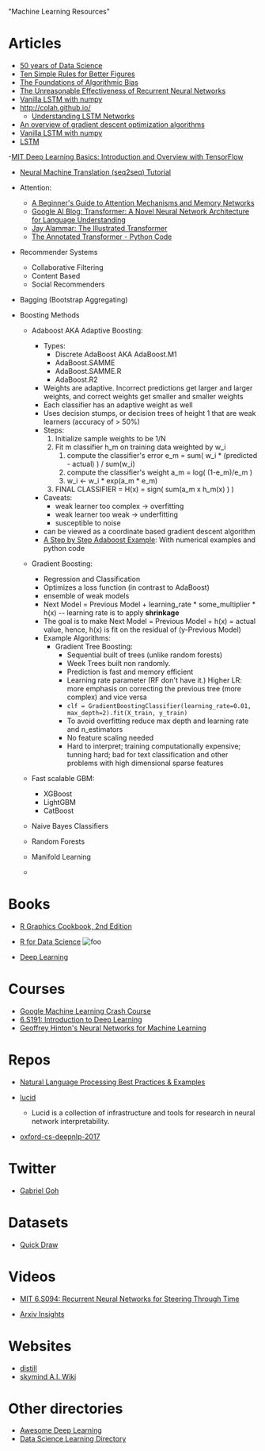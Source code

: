 "Machine Learning Resources" 

# Articles
- [50 years of Data Science](https://courses.csail.mit.edu/18.337/2015/docs/50YearsDataScience.pdf)
- [Ten Simple Rules for Better Figures](https://hal.inria.fr/hal-01063732/document)
- [The Foundations of Algorithmic Bias](http://approximatelycorrect.com/2016/11/07/the-foundations-of-algorithmic-bias/)
- [The Unreasonable Effectiveness of Recurrent Neural Networks](http://karpathy.github.io/2015/05/21/rnn-effectiveness/)
- [Vanilla LSTM with numpy](https://blog.varunajayasiri.com/numpy_lstm.html)
- http://colah.github.io/
    - [Understanding LSTM Networks](http://colah.github.io/posts/2015-08-Understanding-LSTMs/)
- [An overview of gradient descent optimization algorithms](http://ruder.io/optimizing-gradient-descent/)
- [Vanilla LSTM with numpy](https://blog.varunajayasiri.com/numpy_lstm.html)
- [LSTM](https://machinelearningmastery.com/how-to-develop-lstm-models-for-multi-step-time-series-forecasting-of-household-power-consumption/)

-[MIT Deep Learning Basics: Introduction and Overview with TensorFlow](https://medium.com/tensorflow/mit-deep-learning-basics-introduction-and-overview-with-tensorflow-355bcd26baf0)

- [Neural Machine Translation (seq2seq) Tutorial](https://github.com/tensorflow/nmt#background-on-the-attention-mechanism)

- Attention:
    - [A Beginner's Guide to Attention Mechanisms and Memory Networks](https://skymind.ai/wiki/attention-mechanism-memory-network)
    - [Google AI Blog: Transformer: A Novel Neural Network Architecture for Language Understanding ](https://ai.googleblog.com/2017/08/transformer-novel-neural-network.html)
    - [Jay Alammar: The Illustrated Transformer](https://jalammar.github.io/illustrated-transformer/)
    - [The Annotated Transformer - Python Code](http://nlp.seas.harvard.edu/2018/04/03/attention.html)



- Recommender Systems
    - Collaborative Filtering
    - Content Based
    - Social Recommenders
- Bagging (Bootstrap Aggregating)
- Boosting Methods
    - Adaboost AKA Adaptive Boosting:
        - Types:
            - Discrete AdaBoost AKA AdaBoost.M1
            - AdaBoost.SAMME
            - AdaBoost.SAMME.R
            - AdaBoost.R2
        - Weights are adaptive. Incorrect predictions get larger and larger weights, and correct weights get smaller and smaller weights
        - Each classifier has an adaptive weight as well
        - Uses decision stumps, or decision trees of height 1 that are weak learners (accuracy of > 50%)
        - Steps:
            1. Initialize sample weights to be 1/N
            2. Fit m classifier h_m on training data weighted by w_i
                1. compute the classifier's error e_m = sum( w_i * (predicted - actual) ) / sum(w_i)
                2. compute the classifier's weight a_m = log( (1-e_m)/e_m )
                3. w_i <- w_i * exp(a_m * e_m)
            3. FINAL CLASSIFIER = H(x) = sign( sum(a_m x h_m(x) ) )
        - Caveats:
            - weak learner too complex -> overfitting
            - weak learner too weak -> underfitting
            - susceptible to noise
        - can be viewed as a coordinate based gradient descent algorithm
        - [A Step by Step Adaboost Example](https://sefiks.com/2018/11/02/a-step-by-step-adaboost-example/):  With numerical examples and python code
    - Gradient Boosting:
        - Regression and Classification
        - Optimizes a loss function (in contrast to AdaBoost)
        - ensemble of weak models
        - Next Model = Previous Model + learning_rate * some_multiplier * h(x) -- learning rate is to apply **shrinkage**
        - The goal is to make Next Model = Previous Model + h(x) = actual value, hence, h(x)  is fit on the residual of (y-Previous Model)
        - Example Algorithms:
            - Gradient Tree Boosting:
                - Sequential built of trees (unlike random forests)
                - Week Trees built non randomly.
                - Prediction is fast and memory efficient
                - Learning rate parameter (RF don't have it.) Higher LR: more emphasis on correcting the previous tree (more complex) and vice versa
                - `clf = GradientBoostingClassifier(learning_rate=0.01, max_depth=2).fit(X_train, y_train)`
                - To avoid overfitting reduce max depth and learning rate and n_estimators
                - No feature scaling needed
                - Hard to interpret; training computationally expensive; tunning hard; bad for text classification and other problems with high dimensional sparse features
    - Fast scalable GBM:
        - XGBoost
        - LightGBM
        - CatBoost

    - Naive Bayes Classifiers
    - Random Forests
    - Manifold Learning
    - 
# Books
- [R Graphics Cookbook, 2nd Edition](https://r-graphics.org/chapter-r-basics)

- [R for Data Science](https://r4ds.had.co.nz/)
![foo](http://amzn.to/2aHLAQ1)

- [Deep Learning](https://github.com/janishar/mit-deep-learning-book-pdf)

# Courses
- [Google Machine Learning Crash Course](https://developers.google.com/machine-learning/crash-course/)
- [6.S191: Introduction to Deep Learning](http://introtodeeplearning.com/)
- [Geoffrey Hinton's Neural Networks for Machine Learning](https://www.coursera.org/learn/neural-networks/home/welcome)
# Repos
- [Natural Language Processing Best Practices & Examples ](https://github.com/microsoft/nlp)

- [lucid](https://github.com/tensorflow/lucid)
    - Lucid is a collection of infrastructure and tools for research in neural network interpretability.
- [oxford-cs-deepnlp-2017](https://github.com/oxford-cs-deepnlp-2017/lectures)
# Twitter
- [Gabriel Goh](https://twitter.com/gabeeegoooh)

# Datasets
- [Quick Draw](https://github.com/googlecreativelab/quickdraw-dataset)

# Videos
- [MIT 6.S094: Recurrent Neural Networks for Steering Through Time](https://www.youtube.com/watch?v=nFTQ7kHQWtc)

-  [Arxiv Insights](https://www.youtube.com/channel/UCNIkB2IeJ-6AmZv7bQ1oBYg)


# Websites
- [distill](https://distill.pub/)
- [skymind A.I. Wiki](https://skymind.ai/wiki/)


# Other directories
- [Awesome Deep Learning](https://github.com/ChristosChristofidis/awesome-deep-learning)
- [Data Science Learning Directory](www.datasciguide.com/contenttype/book/)
